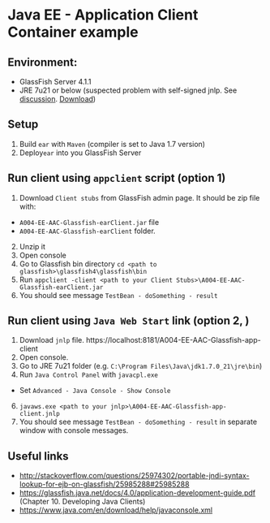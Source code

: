 # Java EE - Application Client Container example

## Environment:
 - GlassFish Server 4.1.1
 - JRE 7u21 or below (suspected problem with self-signed jnlp. See [discussion](http://stackoverflow.com/questions/26307580/signed-java-web-start-application-with-glassfish-4-1-and-java7). [Download](http://www.oracle.com/technetwork/java/javase/downloads/java-archive-downloads-javase7-521261.html#sjre-7u21-oth-JPR))
 
## Setup
1. Build `ear` with `Maven` (compiler is set to Java 1.7 version)
2. Deploy`ear` into you GlassFish Server

## Run client using `appclient` script (option 1)
1. Download `Client stubs` from GlassFish admin page. It should be zip file with:
  * `A004-EE-AAC-Glassfish-earClient.jar` file 
  * `A004-EE-AAC-Glassfish-earClient` folder.
2. Unzip it
3. Open console
4. Go to Glassfish bin directory `cd <path to glassfish>\glassfish4\glassfish\bin`
5. Run `appclient -client <path to your Client Stubs>\A004-EE-AAC-Glassfish-earClient.jar`
6. You should see message `TestBean - doSomething - result`

## Run client using `Java Web Start` link (option 2, )
1. Download `jnlp` file. https://localhost:8181/A004-EE-AAC-Glassfish-app-client
2. Open console. 
3. Go to JRE 7u21 folder (e.g. `C:\Program Files\Java\jdk1.7.0_21\jre\bin`)
4. Run `Java Control Panel` with `javacpl.exe`
  * Set `Advanced - Java Console - Show Console`
6. `javaws.exe <path to your jnlp>\A004-EE-AAC-Glassfish-app-client.jnlp`
7. You should see message `TestBean - doSomething - result` in separate window with console messages.
  

## Useful links
* http://stackoverflow.com/questions/25974302/portable-jndi-syntax-lookup-for-ejb-on-glassfish/25985288#25985288
* https://glassfish.java.net/docs/4.0/application-development-guide.pdf (Chapter 10. Developing Java Clients)
* https://www.java.com/en/download/help/javaconsole.xml